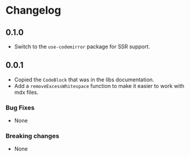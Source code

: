 # Changelog

## 0.1.0

- Switch to the `use-codemirror` package for SSR support.

## 0.0.1

- Copied the `CodeBlock` that was in the libs documentation.
- Add a `removeExcessWhitespace` function to make it easier to work with mdx
  files.

### Bug Fixes

- None

### Breaking changes

- None